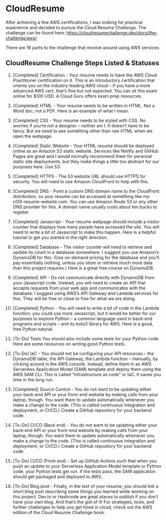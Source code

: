# CloudResume

After achieving a few AWS certifications, I was looking for practical experience and decided to pursue the Cloud Resume Challenge. The challenge can be found here: https://cloudresumechallenge.dev/docs/the-challenge/aws/

There are 16 parts to the challenge that revolve around using AWS services

## CloudResume Challenge Steps Listed & Statuses
1. [Completed] Certification - Your resume needs to have the AWS Cloud Practitioner certification on it. This is an introductory certification that orients you on the industry-leading AWS cloud – if you have a more advanced AWS cert, that’s fine but not expected. You can sit this exam online for $100 USD. A Cloud Guru offers exam prep resources.

2. [Completed] HTML - Your resume needs to be written in HTML. Not a Word doc, not a PDF. Here is an example of what I mean.

3. [Completed] CSS - Your resume needs to be styled with CSS. No worries if you’re not a designer – neither am I. It doesn’t have to be fancy. But we need to see something other than raw HTML when we open the webpage.

4. [Completed] Static Website - Your HTML resume should be deployed online as an Amazon S3 static website. Services like Netlify and GitHub Pages are great and I would normally recommend them for personal static site deployments, but they make things a little too abstract for our purposes here. Use S3.

5. [Completed] HTTPS - The S3 website URL should use HTTPS for security. You will need to use Amazon CloudFront to help with this.

6. [Completed] DNS - Point a custom DNS domain name to the CloudFront distribution, so your resume can be accessed at something like my-c00l-resume-website.com. You can use Amazon Route 53 or any other DNS provider for this. A domain name usually costs about ten bucks to register.

7. [Completed] Javascript - Your resume webpage should include a visitor counter that displays how many people have accessed the site. You will need to write a bit of Javascript to make this happen. Here is a helpful tutorial to get you started in the right direction.

8. [Completed] Database - The visitor counter will need to retrieve and update its count in a database somewhere. I suggest you use Amazon’s DynamoDB for this. (Use on-demand pricing for the database and you’ll pay essentially nothing, unless you store or retrieve much more data than this project requires.) Here is a great free course on DynamoDB.

9. [Completed] API - Do not communicate directly with DynamoDB from your Javascript code. Instead, you will need to create an API that accepts requests from your web app and communicates with the database. I suggest using AWS’s API Gateway and Lambda services for this. They will be free or close to free for what we are doing.

10. [Completed] Python - You will need to write a bit of code in the Lambda function; you could use more Javascript, but it would be better for our purposes to explore Python – a common language used in back-end programs and scripts – and its boto3 library for AWS. Here is a good, free Python tutorial.

11. [To-Do] Tests You should also include some tests for your Python code. Here are some resources on writing good Python tests.

12. [To-Do] IaC - You should not be configuring your API resources – the DynamoDB table, the API Gateway, the Lambda function – manually, by clicking around in the AWS console. Instead, define them in an AWS Serverless Application Model (SAM) template and deploy them using the AWS SAM CLI. This is called “infrastructure as code” or IaC. It saves you time in the long run.

13. [Completed] Source Control - You do not want to be updating either your back-end API or your front-end website by making calls from your laptop, though. You want them to update automatically whenever you make a change to the code. (This is called continuous integration and deployment, or CI/CD.) Create a GitHub repository for your backend code.

14. [To-Do] CI/CD (Back end) - You do not want to be updating either your back-end API or your front-end website by making calls from your laptop, though. You want them to update automatically whenever you make a change to the code. (This is called continuous integration and deployment, or CI/CD.) Create a GitHub repository for your backend code

15. [To-Do] CI/CD (Front end) - Set up GitHub Actions such that when you push an update to your Serverless Application Model template or Python code, your Python tests get run. If the tests pass, the SAM application should get packaged and deployed to AWS.

16. [To-Do] Blog post - Finally, in the text of your resume, you should link a short blog post describing some things you learned while working on this project. Dev.to or Hashnode are great places to publish if you don’t have your own blog.
And that’s the gist of it! For strategies, tools, and further challenges to help you get hired in cloud, check out the AWS edition of the Cloud Resume Challenge book.